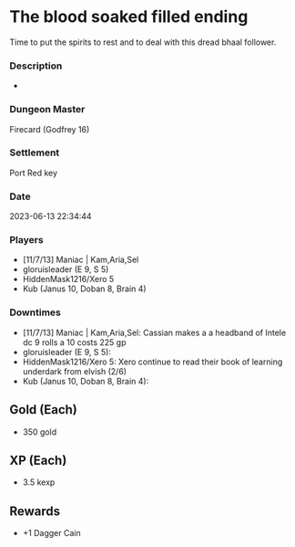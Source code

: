 # The blood soaked filled ending
Time to put the spirits to rest and to deal with this dread bhaal follower.
### Description
-
### Dungeon Master
Firecard (Godfrey 16)
### Settlement
Port Red key
### Date
2023-06-13 22:34:44
### Players
* [11/7/13] Maniac | Kam,Aria,Sel
* gloruisleader (E 9, S 5)
* HiddenMask1216/Xero 5
* Kub (Janus 10, Doban 8, Brain 4)
### Downtimes
* [11/7/13] Maniac | Kam,Aria,Sel: Cassian makes a a headband of Intele dc 9 rolls a 10 costs 225 gp
* gloruisleader (E 9, S 5): 
* HiddenMask1216/Xero 5: Xero continue to read their book of learning underdark from elvish (2/6)
* Kub (Janus 10, Doban 8, Brain 4): 
## Gold (Each)
* 350 gold
## XP (Each)
* 3.5 kexp
## Rewards
* +1 Dagger Cain